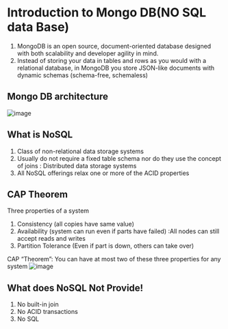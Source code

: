 # Introduction to Mongo DB(NO SQL data Base)
1. MongoDB is an open source, document-oriented database designed with both scalability and developer agility in mind. 
2. Instead of storing your data in tables and rows as you would with a relational database, in MongoDB you store JSON-like documents with dynamic schemas (schema-free, schemaless)

##  Mongo DB architecture
![image](https://user-images.githubusercontent.com/49730521/116961766-d0ff7400-acc1-11eb-9ecb-a446ff678194.png)
 
 ##  What is NoSQL
1. Class of non-relational data storage systems
2. Usually do not require a fixed table schema nor do they use the concept of joins : Distributed data storage systems
3. All NoSQL offerings relax one or more of the ACID properties 

## CAP Theorem
Three properties of a system
1. Consistency (all copies have same value)
2. Availability (system can run even if parts have failed) :All nodes can still accept reads and writes 
3. Partition Tolerance (Even if part is down, others can take over)

CAP “Theorem”: 
You can have at most two of these three properties for any system
![image](https://user-images.githubusercontent.com/49730521/116962121-cd202180-acc2-11eb-81ee-01dfb01124d6.png)

## What does NoSQL Not Provide!
1. No built-in join
2. No ACID transactions
3. No SQL


